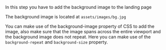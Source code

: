  In this step you have to add the background image to the landing page 

The background image is located at `assets/images/bg.jpg` 

You can make use of the background-image property of CSS to add the image, also make sure that the image spans across the entire viewport and the background image does not repeat. Here you can make use of the `background-repeat` and `background-size` property. 